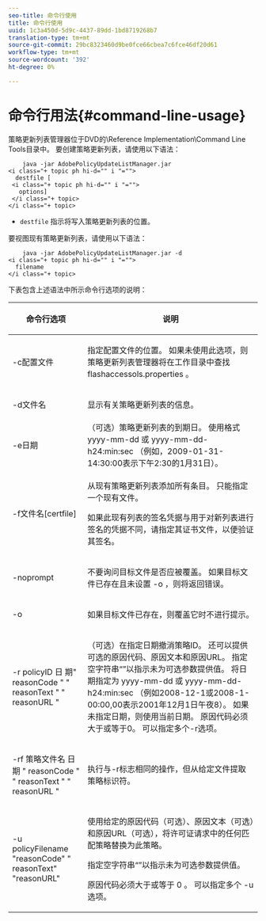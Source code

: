 ```yaml
---
seo-title: 命令行使用
title: 命令行使用
uuid: 1c3a450d-5d9c-4437-89dd-1bd8719268b7
translation-type: tm+mt
source-git-commit: 29bc8323460d9be0fce66cbea7c6fce46df20d61
workflow-type: tm+mt
source-wordcount: '392'
ht-degree: 0%

---
```



# 命令行用法{#command-line-usage}

策略更新列表管理器位于DVD的\Reference Implementation\Command Line Tools目录中。 要创建策略更新列表，请使用以下语法：

```
    java -jar AdobePolicyUpdateListManager.jar  
<i class="+ topic ph hi-d="" i "="">
  destfile [ 
 <i class="+ topic ph hi-d="" i "="">
   options]  
 </i class="+ topic> 
</i class="+ topic>
```

* `destfile` 指示将写入策略更新列表的位置。

要视图现有策略更新列表，请使用以下语法：

```
    java -jar AdobePolicyUpdateListManager.jar -d  
<i class="+ topic ph hi-d="" i "="">
  filename 
</i class="+ topic>
```

下表包含上述语法中所示命令行选项的说明：

<table frame="all" colsep="1" rowsep="1" class="+ topic/table adobe-d/table " id="table_ghb_jqy_n4"> 
 <thead class="- topic/thead "> 
  <tr rowsep="1" class="- topic/row "> 
   <th colname="1" class="- topic/entry entry"> <p class="- topic/p ">命令行选项 </p> </th> 
   <th colname="2" class="- topic/entry entry"> <p class="- topic/p ">说明 </p> </th> 
  </tr> 
 </thead>
 <tbody class="- topic/tbody "> 
  <tr rowsep="1" class="- topic/row "> 
   <td colname="1" class="- topic/entry "> <span class="+ topic/ph pr-d/codeph codeph"> -c配置文件  </span> </td> 
   <td colname="2" class="- topic/entry "> <p class="- topic/p ">指定配置文件的位置。 如果未使用此选项，则策略更新列表管理器将在工作目录中查找<span class="filepath"> flashaccessols.properties </span>。 </p> </td> 
  </tr> 
  <tr rowsep="1" class="- topic/row "> 
   <td colname="1" class="- topic/entry "> <p class="- topic/p "> <span class="+ topic/ph pr-d/codeph codeph"> -d文件名  </span> </p> </td> 
   <td colname="2" class="- topic/entry "> <p class="- topic/p ">显示有关策略更新列表的信息。 </p> </td> 
  </tr> 
  <tr rowsep="1" class="- topic/row "> 
   <td colname="1" class="- topic/entry "> <span class="+ topic/ph pr-d/codeph codeph"> -e日期  </span> </td> 
   <td colname="2" class="- topic/entry "> （可选）策略更新列表的到期日。 使用格式<span class="+ topic/ph pr-d/codeph codeph"> yyyy-mm-dd </span>或<span class="+ topic/ph pr-d/codeph codeph"> yyyy-mm-dd-h24:min:sec </span>（例如，2009-01-31-14:30:00表示下午2:30的1月31日）。 </td> 
  </tr> 
  <tr rowsep="1" class="- topic/row "> 
   <td colname="1" class="- topic/entry "> <span class="+ topic/ph pr-d/codeph codeph"> -f文件名[certfile]  </span> </td> 
   <td colname="2" class="- topic/entry "> <p class="- topic/p ">从现有策略更新列表添加所有条目。 只能指定一个现有文件。 </p> <p class="- topic/p ">如果此现有列表的签名凭据与用于对新列表进行签名的凭据不同，请指定其证书文件，以便验证其签名。 </p> </td> 
  </tr> 
  <tr rowsep="1" class="- topic/row "> 
   <td colname="1" class="- topic/entry "> <span class="+ topic/ph pr-d/codeph codeph"> -noprompt  </span> </td> 
   <td colname="2" class="- topic/entry "> <p class="- topic/p ">不要询问目标文件是否应被覆盖。 如果目标文件已存在且未设置<span class="codeph"> -o </span>，则将返回错误。 </p> </td> 
  </tr> 
  <tr rowsep="1" class="- topic/row "> 
   <td colname="1" class="- topic/entry "> <span class="codeph"> -o  </span> </td> 
   <td colname="2" class="- topic/entry "> <p class="- topic/p ">如果目标文件已存在，则覆盖它时不进行提示。 </p> </td> 
  </tr> 
  <tr rowsep="1" class="- topic/row "> 
   <td colname="1" class="- topic/entry "> <span class="+ topic/ph pr-d/codeph codeph"> -r policyID </span> <span class="+ topic/ph pr-d/codeph codeph"> 日 </span> 期"  <span class="+ topic/ph pr-d/codeph codeph"> reasonCode  </span>" " <span class="+ topic/ph pr-d/codeph codeph"> reasonText  </span>" " <span class="+ topic/ph pr-d/codeph codeph"> reasonURL  </span>" </td> 
   <td colname="2" class="- topic/entry "> <p class="- topic/p ">（可选）在指定日期撤消策略ID。 还可以提供可选的原因代码、原因文本和原因URL。 指定空字符串“”以指示未为可选参数提供值。 将日期指定为<span class="+ topic/ph pr-d/codeph codeph"> yyyy-mm-dd </span>或<span class="+ topic/ph pr-d/codeph codeph"> yyyy-mm-dd-h24:min:sec </span>（例如2008-12-1或2008-1-00:00,00表示2001年12月1日午夜8）。 如果未指定日期，则使用当前日期。 原因代码必须大于或等于0。 可以指定多个-r选项。 </p> </td> 
  </tr> 
  <tr rowsep="1" class="- topic/row "> 
   <td colname="1" class="- topic/entry "> <p class="- topic/p ">-rf <span class="+ topic/ph pr-d/codeph codeph">策略文件名</span> <span class="+ topic/ph pr-d/codeph codeph">日期</span> " <span class="+ topic/ph pr-d/codeph codeph"> reasonCode </span>" " <span class="+ topic/ph pr-d/codeph codeph"> reasonText </span>" " <span class="+ topic/ph pr-d/codeph codeph"> reasonURL </span>" </p> </td> 
   <td colname="2" class="- topic/entry "> <p class="- topic/p ">执行与-r标志相同的操作，但从给定文件提取策略标识符。 </p> </td> 
  </tr> 
  <tr rowsep="0" class="- topic/row "> 
   <td colname="1" class="- topic/entry "> <span class="codeph"> -u policyFilename "reasonCode" " reasonText" "reasonURL"  </span> </td> 
   <td colname="2" class="- topic/entry "> <p>使用给定的原因代码（可选）、原因文本（可选）和原因URL（可选），将许可证请求中的任何匹配策略替换为此策略。 </p> <p>指定空字符串“”以指示未为可选参数提供值。 </p> <p>原因代码必须大于或等于<span class="codeph"> 0 </span>。 可以指定多个<span class="codeph"> -u </span>选项。 </p> </td> 
  </tr> 
 </tbody> 
</table>

